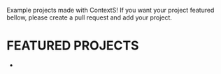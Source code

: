 Example projects made with ContextS! If you want your project featured bellow, please create a pull request and add your project.

# FEATURED PROJECTS
- 
